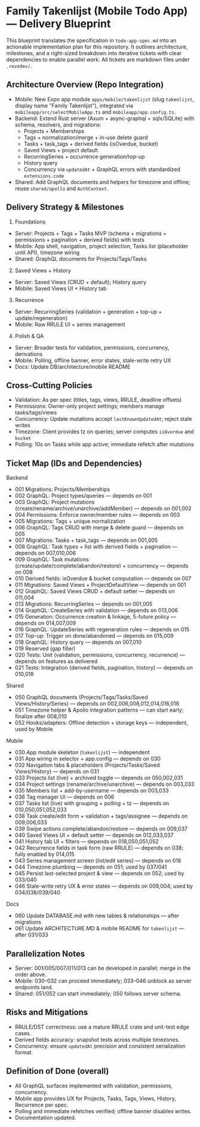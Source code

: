 # Family Takenlijst (Mobile Todo App) — Delivery Blueprint

This blueprint translates the specification in `todo-app-spec.md` into an actionable implementation plan for this repository. It outlines architecture, milestones, and a right-sized breakdown into iterative tickets with clear dependencies to enable parallel work. All tickets are markdown files under `.rovodev/`.

## Architecture Overview (Repo Integration)
- Mobile: New Expo app module `apps/mobile/takenlijst` (slug `takenlijst`, display name "Family Takenlijst"), integrated via `mobileapp/src/selectMobileApp.ts` and `mobileapp/app.config.ts`.
- Backend: Extend Rust server (Axum + async-graphql + sqlx/SQLite) with schema, resolvers, and migrations:
  - Projects + Memberships
  - Tags + normalization/merge + in-use delete guard
  - Tasks + task_tags + derived fields (isOverdue, bucket)
  - Saved Views + project default
  - RecurringSeries + occurrence generation/top-up
  - History query
  - Concurrency via `updatedAt` + GraphQL errors with standardized `extensions.code`
- Shared: Add GraphQL documents and helpers for timezone and offline; reuse `shared/apollo` and `AuthContext`.

## Delivery Strategy & Milestones
1) Foundations
- Server: Projects + Tags + Tasks MVP (schema + migrations + permissions + pagination + derived fields) with tests
- Mobile: App shell, navigation, project selection, Tasks list (placeholder until API), timezone wiring
- Shared: GraphQL documents for Projects/Tags/Tasks

2) Saved Views + History
- Server: Saved Views (CRUD + default); History query
- Mobile: Saved Views UI + History tab

3) Recurrence
- Server: RecurringSeries (validation + generation + top-up + update/regeneration)
- Mobile: Raw RRULE UI + series management

4) Polish & QA
- Server: Broader tests for validation, permissions, concurrency, derivations
- Mobile: Polling, offline banner, error states, stale-write retry UX
- Docs: Update DB/architecture/mobile README

## Cross-Cutting Policies
- Validation: As per spec (titles, tags, views, RRULE, deadline offsets)
- Permissions: Owner-only project settings; members manage tasks/tags/views
- Concurrency: Update mutations accept `lastKnownUpdatedAt`; reject stale writes
- Timezone: Client provides tz on queries; server computes `isOverdue` and `bucket`
- Polling: 10s on Tasks while app active; immediate refetch after mutations

## Ticket Map (IDs and Dependencies)

Backend
- 001 Migrations: Projects/Memberships
- 002 GraphQL: Project types/queries — depends on 001
- 003 GraphQL: Project mutations (create/rename/archive/unarchive/addMember) — depends on 001,002
- 004 Permissions: Enforce owner/member rules — depends on 003
- 005 Migrations: Tags + unique normalization
- 006 GraphQL: Tags CRUD with merge & delete guard — depends on 005
- 007 Migrations: Tasks + task_tags — depends on 001,005
- 008 GraphQL: Task types + list with derived fields + pagination — depends on 007,010,006
- 009 GraphQL: Task mutations (create/update/complete/abandon/restore) + concurrency — depends on 008
- 010 Derived fields: isOverdue & bucket computation — depends on 007
- 011 Migrations: Saved Views + ProjectDefaultView — depends on 001
- 012 GraphQL: Saved Views CRUD + default setter — depends on 011,004
- 013 Migrations: RecurringSeries — depends on 001,005
- 014 GraphQL: CreateSeries with validation — depends on 013,006
- 015 Generation: Occurrence creation & linkage, 5-future policy — depends on 014,007,009
- 016 GraphQL: UpdateSeries with regeneration rules — depends on 015
- 017 Top-up: Trigger on done/abandoned — depends on 015,009
- 018 GraphQL: History query — depends on 007,010
- 019 Reserved (gap filler)
- 020 Tests: Unit (validation, permissions, concurrency, recurrence) — depends on features as delivered
- 021 Tests: Integration (derived fields, pagination, history) — depends on 010,018

Shared
- 050 GraphQL documents (Projects/Tags/Tasks/Saved Views/History/Series) — depends on 002,006,008,012,014,016,018
- 051 Timezone helper & Apollo integration patterns — can start early; finalize after 008,010
- 052 Hooks/adapters: Offline detection + storage keys — independent, used by Mobile

Mobile
- 030 App module skeleton (`takenlijst`) — independent
- 031 App wiring in selector + app.config — depends on 030
- 032 Navigation tabs & placeholders (Projects/Tasks/Saved Views/History) — depends on 031
- 033 Projects list (live) + archived toggle — depends on 050,002,031
- 034 Project settings (rename/archive/unarchive) — depends on 003,033
- 035 Members list + add-by-username — depends on 003,033
- 036 Tag manager UI — depends on 006
- 037 Tasks list (live) with grouping + polling + tz — depends on 010,050,051,052,033
- 038 Task create/edit form + validation + tags/assignee — depends on 009,006,033
- 039 Swipe actions complete/abandon/restore — depends on 009,037
- 040 Saved Views UI + default setter — depends on 012,033,037
- 041 History tab UI + filters — depends on 018,050,051,052
- 042 Recurrence fields in task form (raw RRULE) — depends on 038; fully enabled by 014,015
- 043 Series management screen (list/edit series) — depends on 016
- 044 Timezone plumbing — depends on 051; used by 037/041
- 045 Persist last-selected project & view — depends on 052; used by 033/040
- 046 Stale-write retry UX & error states — depends on 009,004; used by 034/038/039/040

Docs
- 060 Update DATABASE.md with new tables & relationships — after migrations
- 061 Update ARCHITECTURE.MD & mobile README for `takenlijst` — after 031/033

## Parallelization Notes
- Server: 001/005/007/011/013 can be developed in parallel; merge in the order above.
- Mobile: 030–032 can proceed immediately; 033–046 unblock as server endpoints land.
- Shared: 051/052 can start immediately; 050 follows server schema.

## Risks and Mitigations
- RRULE/DST correctness: use a mature RRULE crate and unit-test edge cases.
- Derived fields accuracy: snapshot tests across multiple timezones.
- Concurrency: ensure `updatedAt` precision and consistent serialization format.

## Definition of Done (overall)
- All GraphQL surfaces implemented with validation, permissions, concurrency.
- Mobile app provides UX for Projects, Tasks, Tags, Views, History, Recurrence per spec.
- Polling and immediate refetches verified; offline banner disables writes.
- Documentation updated.
